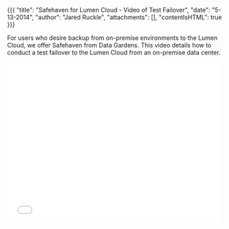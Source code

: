 {{{
  "title": "Safehaven for Lumen Cloud - Video of Test Failover",
  "date": "5-13-2014",
  "author": "Jared Ruckle",
  "attachments": [],
  "contentIsHTML": true
}}}

<p>For users who desire backup from on-premise environments to the Lumen Cloud, we offer Safehaven from Data Gardens. This video details how to conduct a test failover to the Lumen Cloud from an on-premise data center.</p>
<p>
  <iframe src="//player.vimeo.com/video/95151971" width="500" height="375" frameborder="0"></iframe>
</p>
